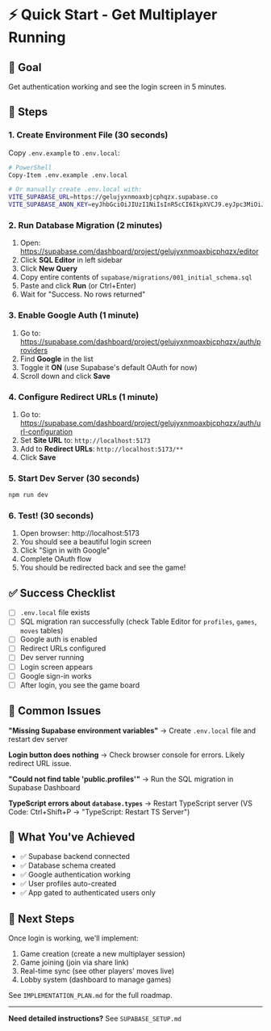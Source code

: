 # ⚡ Quick Start - Get Multiplayer Running

## 🎯 Goal
Get authentication working and see the login screen in 5 minutes.

## 📝 Steps

### 1. Create Environment File (30 seconds)

Copy `.env.example` to `.env.local`:

```bash
# PowerShell
Copy-Item .env.example .env.local

# Or manually create .env.local with:
VITE_SUPABASE_URL=https://gelujyxnmoaxbjcphqzx.supabase.co
VITE_SUPABASE_ANON_KEY=eyJhbGciOiJIUzI1NiIsInR5cCI6IkpXVCJ9.eyJpc3MiOiJzdXBhYmFzZSIsInJlZiI6ImdlbHVqeXhubW9heGJqY3BocXp4Iiwicm9sZSI6ImFub24iLCJpYXQiOjE3NjE3ODA5ODgsImV4cCI6MjA3NzM1Njk4OH0.zERtANNKlQOKUkvE8FAg7K52DkgQKFgfF3dSF0jdUbo
```

### 2. Run Database Migration (2 minutes)

1. Open: https://supabase.com/dashboard/project/gelujyxnmoaxbjcphqzx/editor
2. Click **SQL Editor** in left sidebar
3. Click **New Query**
4. Copy entire contents of `supabase/migrations/001_initial_schema.sql`
5. Paste and click **Run** (or Ctrl+Enter)
6. Wait for "Success. No rows returned"

### 3. Enable Google Auth (1 minute)

1. Go to: https://supabase.com/dashboard/project/gelujyxnmoaxbjcphqzx/auth/providers
2. Find **Google** in the list
3. Toggle it **ON** (use Supabase's default OAuth for now)
4. Scroll down and click **Save**

### 4. Configure Redirect URLs (1 minute)

1. Go to: https://supabase.com/dashboard/project/gelujyxnmoaxbjcphqzx/auth/url-configuration
2. Set **Site URL** to: `http://localhost:5173`
3. Add to **Redirect URLs**: `http://localhost:5173/**`
4. Click **Save**

### 5. Start Dev Server (30 seconds)

```bash
npm run dev
```

### 6. Test! (30 seconds)

1. Open browser: http://localhost:5173
2. You should see a beautiful login screen
3. Click "Sign in with Google"
4. Complete OAuth flow
5. You should be redirected back and see the game!

## ✅ Success Checklist

- [ ] `.env.local` file exists
- [ ] SQL migration ran successfully (check Table Editor for `profiles`, `games`, `moves` tables)
- [ ] Google auth is enabled
- [ ] Redirect URLs configured
- [ ] Dev server running
- [ ] Login screen appears
- [ ] Google sign-in works
- [ ] After login, you see the game board

## 🐛 Common Issues

**"Missing Supabase environment variables"**
→ Create `.env.local` file and restart dev server

**Login button does nothing**
→ Check browser console for errors. Likely redirect URL issue.

**"Could not find table 'public.profiles'"**
→ Run the SQL migration in Supabase Dashboard

**TypeScript errors about `database.types`**
→ Restart TypeScript server (VS Code: Ctrl+Shift+P → "TypeScript: Restart TS Server")

## 🎉 What You've Achieved

- ✅ Supabase backend connected
- ✅ Database schema created
- ✅ Google authentication working
- ✅ User profiles auto-created
- ✅ App gated to authenticated users only

## 🚀 Next Steps

Once login is working, we'll implement:
1. Game creation (create a new multiplayer session)
2. Game joining (join via share link)
3. Real-time sync (see other players' moves live)
4. Lobby system (dashboard to manage games)

See `IMPLEMENTATION_PLAN.md` for the full roadmap.

---

**Need detailed instructions?** See `SUPABASE_SETUP.md`
